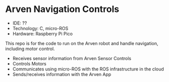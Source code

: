 # Arven Navigation Controls

- IDE: ??
- Technology: C, micro-ROS
- Hardware: Raspberry Pi Pico

This repo is for the code to run on the Arven robot and handle navigation, including motor control.

- Receives sensor information from Arven Sensor Controls
- Controls Motors
- Communicates using micro-ROS with the ROS infrastructure in the cloud
- Sends/receives information with the Arven App